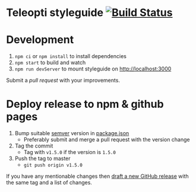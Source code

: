 # Teleopti styleguide [![Build Status](https://travis-ci.org/Teleopti/styleguide.svg?branch=master)](https://travis-ci.org/Teleopti/styleguide)

# Development

1.  `npm ci` or `npm install` to install dependencies
2.  `npm start` to build and watch
3.  `npm run devServer` to mount styleguide on [http://localhost:3000](http://localhost:3000)

Submit a _pull request_ with your improvements.

# Deploy release to npm & github pages

1.  Bump suitable [semver](https://semver.org/) version in [package.json](./package.json)
    *   Preferably submit and merge a pull request with the version change
2.  Tag the commit
    *   Tag with `v1.5.0` if the version is `1.5.0`
3.  Push the tag to master
    *   `git push origin v1.5.0`

If you have any mentionable changes then [draft a new GitHub release](https://github.com/Teleopti/styleguide/releases/new) with the same tag and a list of changes.
